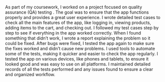As part of my coursework, I worked on a project focused on quality assurance (QA) testing . The goal was to ensure that the app functions properly and provides a great user experience.
I wrote detailed test cases to check all the main features of the app, like logging in, viewing products, adding items to the cart, and checking out.
I followed my test cases step by step to see if everything in the app worked correctly.
When I found something that didn’t work, I wrote a report explaining the problem so it could be fixed.
After bugs were fixed, I tested the app again to make sure the fixes worked and didn’t cause new problems.
I used tools to automate some of the tests, making it quicker and easier to check the app regularly.
I tested the app on various devices, like phones and tablets, to ensure it looked good and was easy to use on all platforms.
I maintained detailed records of all the tests performed and any issues found to ensure a clear and organized workflow.
